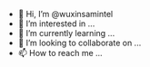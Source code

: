 - 👋 Hi, I’m @wuxinsamintel
- 👀 I’m interested in ...
- 🌱 I’m currently learning ...
- 💞️ I’m looking to collaborate on ...
- 📫 How to reach me ...

<!---
wuxinsamintel/wuxinsamintel is a ✨ special ✨ repository because its `README.md` (this file) appears on your GitHub profile.
You can click the Preview link to take a look at your changes.
--->
